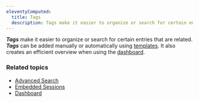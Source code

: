 ```yaml
---
eleventyComputed:
  title: Tags
  description: Tags make it easier to organize or search for certain entries.
---
```


***Tags*** make it easier to organize or search for certain entries that are related. ***Tags*** can be added manually or automatically using [templates](https://docs.devolutions.net/rdm/windows/concepts/intermediate-concepts/templates/). It also creates an efficient overview when using the [dashboard](/rdm/windows/user-interface/content-area/dashboards/).

### Related topics

* [Advanced Search](/rdm/windows/commands/view/panels/search/advanced/#search-tab)
* [Embedded Sessions](/rdm/windows/user-interface/content-area/embedded-sessions/)
* [Dashboard](/rdm/windows/user-interface/content-area/dashboards/)
